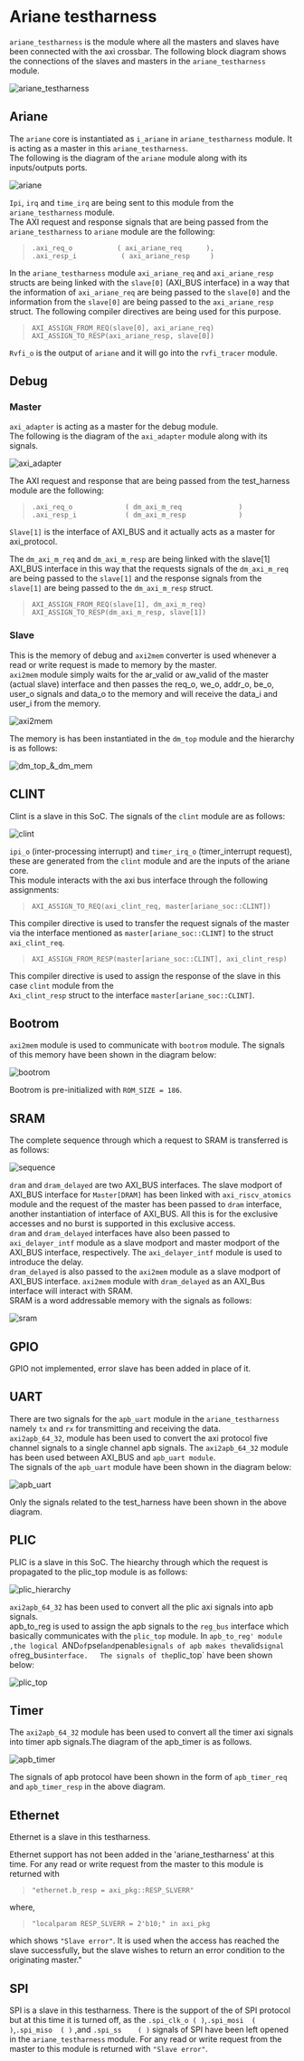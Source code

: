 # Ariane testharness

`ariane_testharness` is the module where all the masters and slaves have been connected with the axi crossbar. The following block diagram shows the connections of the slaves and masters in the `ariane_testharness` module.

![ariane_testharness](diagrams/test_harness.png "ariane_testharness")

## Ariane

The `ariane` core is instantiated as `i_ariane` in `ariane_testharness` module. It is acting as a master in this `ariane_testharness`.  
The following is the diagram of the `ariane` module along with its inputs/outputs ports.

![ariane](diagrams/Test_harness_CVA6-ariane.drawio.png "ariane")

`Ipi`, `irq` and `time_irq` are being sent to this module from the `ariane_testharness` module.  
The  AXI request and response signals that are being passed from the `ariane_testharness` to `ariane` module are the following:

> `.axi_req_o           ( axi_ariane_req      ),`  
`.axi_resp_i           ( axi_ariane_resp     )`

In the `ariane_testharness` module `axi_ariane_req` and `axi_ariane_resp` structs are being linked with the `slave[0]` (AXI_BUS interface) in a way that the information of `axi_ariane_req` are being passed to the `slave[0]` and the information from the `slave[0]` are being passed to the `axi_ariane_resp` struct. The following compiler directives are being used for this purpose.

> `AXI_ASSIGN_FROM_REQ(slave[0], axi_ariane_req)`
 `AXI_ASSIGN_TO_RESP(axi_ariane_resp, slave[0])`

`Rvfi_o` is the output of `ariane` and it will go into the `rvfi_tracer` module.

## Debug

### Master

`axi_adapter` is acting as a master for the debug module.  
The following is the diagram of the `axi_adapter` module along with its signals.

![axi_adapter](diagrams/Test_harness_CVA6-axi_adapter.drawio.png "axi_adapter")

The AXI request and response that are being passed from the test_harness module are the following:  

> `.axi_req_o             ( dm_axi_m_req              )`  
`.axi_resp_i            ( dm_axi_m_resp             )`

`Slave[1]` is the interface of AXI_BUS and it actually acts as a master for axi_protocol.  

The `dm_axi_m_req` and `dm_axi_m_resp` are being linked with the slave[1] AXI_BUS interface in this way that the requests signals of the `dm_axi_m_req` are being passed to the `slave[1]` and the response signals from the  `slave[1]` are being passed to the `dm_axi_m_resp` struct.

> `AXI_ASSIGN_FROM_REQ(slave[1], dm_axi_m_req)`
 `AXI_ASSIGN_TO_RESP(dm_axi_m_resp, slave[1])`

### Slave

This is the memory of debug and `axi2mem` converter is used whenever a read or write request is made to memory by the master.  
`axi2mem` module simply waits for the ar_valid or aw_valid of the master (actual slave) interface and then passes the req_o, we_o, addr_o, be_o, user_o signals and data_o to the memory and will receive the data_i and user_i from the memory.

![axi2mem](diagrams/axi2mem.png "axi2mem")

The memory is has been instantiated in the `dm_top` module and the hierarchy is as follows:

![dm_top_&_dm_mem](diagrams/Test_harness_CVA6-dm_top_for_as_slave.drawio.png "dm_top_&_dm_mem")

## CLINT

Clint is a slave in this SoC. The signals of the `clint` module are as follows:

![clint](diagrams/Test_harness_CVA6-clint.drawio.png "clint")

`ipi_o` (inter-processing interrupt) and `timer_irq_o` (timer_interrupt request), these are generated from the `clint` module and are the inputs of the ariane core.  
This module interacts with the axi bus interface through the following assignments:

> `AXI_ASSIGN_TO_REQ(axi_clint_req, master[ariane_soc::CLINT])`

This compiler directive is used to transfer the request signals of the master via the interface mentioned as `master[ariane_soc::CLINT]` to the struct `axi_clint_req`.

> `AXI_ASSIGN_FROM_RESP(master[ariane_soc::CLINT], axi_clint_resp)`

This compiler directive is used to assign the response of the slave in this case `clint` module from the  
`Axi_clint_resp` struct to the interface `master[ariane_soc::CLINT]`.

## Bootrom

`axi2mem` module is used to communicate with `bootrom` module. The signals of this memory have been shown in the diagram below:

![bootrom](diagrams/Test_harness_CVA6-bootrom.drawio.png "bootrom")

Bootrom is pre-initialized with `ROM_SIZE = 186`.

## SRAM

The complete sequence through which a request to SRAM is transferred is as follows:

![sequence](diagrams/Test_harness_CVA6-check.drawio.png)

`dram` and `dram_delayed` are two AXI_BUS interfaces.
The slave modport of AXI_BUS interface for `Master[DRAM]` has been linked with `axi_riscv_atomics` module and the request of the master has been passed to `dram` interface, another instantiation of interface of AXI_BUS. All this is for the exclusive accesses and no burst is supported in this exclusive access.  
`dram` and `dram_delayed` interfaces have also been passed to `axi_delayer_intf` module as a slave modport and master modport of the AXI_BUS interface, respectively. The `axi_delayer_intf` module is used to introduce the delay.  
`dram_delayed` is also passed to the `axi2mem` module as a slave modport of AXI_BUS interface. `axi2mem` module with `dram_delayed` as an AXI_Bus interface will interact with SRAM.  
SRAM is a word addressable memory with the signals as follows:

![sram](diagrams/sram.png "sram")

## GPIO

GPIO not implemented, error slave has been added in place of it.

## UART

There are two signals for the `apb_uart` module in the `ariane_testharness` namely `tx` and `rx` for transmitting and receiving the data.  
`axi2apb_64_32`, module has been used to convert the axi protocol five channel signals to a single channel apb signals. The `axi2apb_64_32` module has been used between AXI_BUS and `apb_uart module`.  
The signals of the `apb_uart` module have been shown in the diagram below:

![apb_uart](diagrams/Test_harness_CVA6-apb_uart.drawio.png "apb_uart")

Only the signals related to the test_harness have been shown in the above diagram.

## PLIC

PLIC is a slave in this SoC. The hiearchy through which the request is propagated to the plic_top module is as follows:

![plic_hierarchy](diagrams/plic_checked.png )

`axi2apb_64_32` has been used to convert all the plic axi signals into apb signals.  
apb_to_reg is used to assign the apb signals to the `reg_bus` interface which basically communicates with the `plic_top` module. In `apb_to_reg' module ,the logical `AND` of `psel` and `penable` signals of apb makes the `valid` signal of `reg_bus` interface.  
The signals of the `plic_top` have been shown below:

![plic_top](diagrams/Test_harness_CVA6-plic_top.drawio.png "plic_top")

## Timer

The `axi2apb_64_32` module has been used to convert all the timer axi signals into  timer apb signals.The diagram of the apb_timer is as follows.

![apb_timer](diagrams/Test_harness_CVA6-timer.drawio.png "apb_timer")

The signals of apb protocol have been shown in the form of `apb_timer_req` and `apb_timer_resp` in the above diagram.

## Ethernet

Ethernet is a slave in this testharness.

Ethernet support has not been added in the 'ariane_testharness' at this time. For any read or write request from the master to this module is returned with

> `"ethernet.b_resp = axi_pkg::RESP_SLVERR"`

where,
> `"localparam RESP_SLVERR = 2'b10;" in axi_pkg`

 which shows `"Slave error"`. It is used when the access has reached the slave successfully, but the slave wishes to return an error condition to the originating master."

## SPI

 SPI is a slave in this testharness.
  There is the support of the of SPI protocol but at this time it is turned off, as the `.spi_clk_o ( )`,`.spi_mosi  ( )`,`.spi_miso  ( )` ,and `.spi_ss    ( )` signals of SPI have been left opened in the `ariane_testharness` module. For any read or write request from the master to this module is returned with `"Slave error"`.
